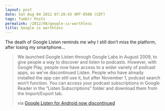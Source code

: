 ```yaml
---
layout: post
date: Sat Aug 04 2012 07:20:43 GMT-0500 (CDT)
tags: Tumblr Posts
permalink: /2012/08/google-is-worthless
title: Google is worthless
---
```


The death of Google Listen reminds me why I still don’t miss the platform, after losing my smartphone… 

> We launched Google Listen through Google Labs in August 2009, to give people a way to discover and listen to podcasts. However, with Google Play, people now have access to a wider variety of podcast apps, so we’ve discontinued Listen. People who have already installed the app can still use it, but after November 1, podcast search won’t function. You can access your podcast subscriptions in Google Reader in the “Listen Subscriptions” folder and download them from the Import/Export tab.
> 
> via [Google Listen for Android now discontinued](http://unleashthephones.com/2012/08/04/google-listen-for-android-now-discontinued/)
